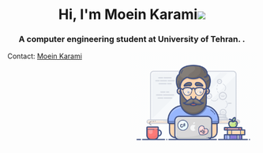 <h1 align="center">Hi, I'm Moein Karami<img width="30px" src="https://raw.githubusercontent.com/iampavangandhi/iampavangandhi/master/gifs/Hi.gif"></h1>
<h3 font-size="20" align="center">A computer engineering student at University of Tehran. .</h3>

<img align="right" style="width:16rem; height:auto" src="https://raw.githubusercontent.com/Elanza-48/Elanza-48/41a4790484e268102dfdab2b7c59d440d3ffafab/resources/img/geek.gif"/>

Contact: [Moein Karami](https://www.linkedin.com/in/moein-karami-2000/)

